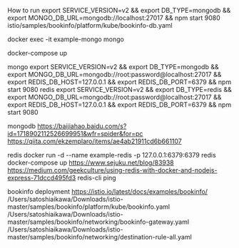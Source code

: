 


How to run
export SERVICE_VERSION=v2 && export DB_TYPE=mongodb && export MONGO_DB_URL=mongodb://localhost:27017 && npm start 9080
istio/samples/bookinfo/platform/kube/bookinfo-db.yaml

docker exec -it example-mongo mongo 



docker-compose up

mongo
export SERVICE_VERSION=v2 && export DB_TYPE=mongodb && export MONGO_DB_URL=mongodb://root:password@localhost:27017 && export REDIS_DB_HOST=127.0.0.1 && export REDIS_DB_PORT=6379 && npm start 9080
redis
export SERVICE_VERSION=v2 && export DB_TYPE=redis && export MONGO_DB_URL=mongodb://root:password@localhost:27017 && export REDIS_DB_HOST=127.0.0.1 && export REDIS_DB_PORT=6379 && npm start 9080



mongodb
https://baijiahao.baidu.com/s?id=1718902112526699951&wfr=spider&for=pc
https://qiita.com/ekzemplaro/items/ae4ab21911cd6b661107


redis
docker run -d --name example-redis -p 127.0.0.1:6379:6379 redis
docker-compose up 
https://www.sejuku.net/blog/83938
https://medium.com/geekculture/using-redis-with-docker-and-nodejs-express-71dccd495fd3
redis-cli
ping


bookinfo deployment
https://istio.io/latest/docs/examples/bookinfo/
/Users/satoshiaikawa/Downloads/istio-master/samples/bookinfo/platform/kube/bookinfo.yaml
/Users/satoshiaikawa/Downloads/istio-master/samples/bookinfo/networking/bookinfo-gateway.yaml
/Users/satoshiaikawa/Downloads/istio-master/samples/bookinfo/networking/destination-rule-all.yaml
